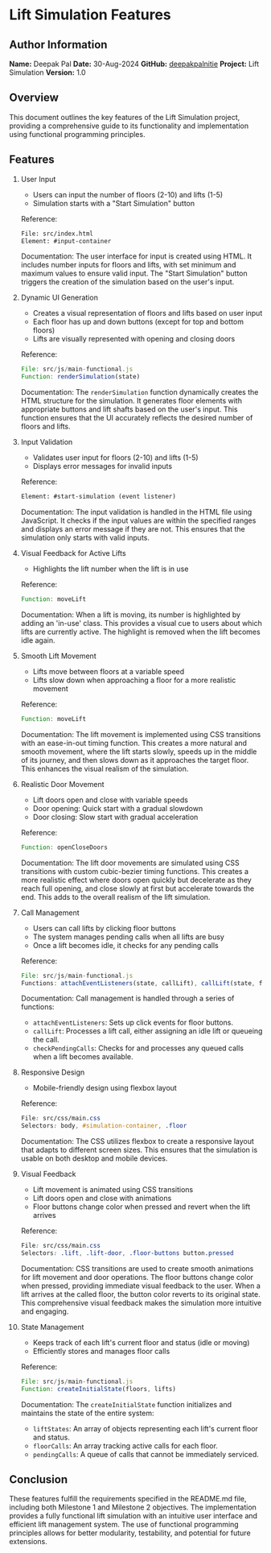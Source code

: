 # Lift Simulation Features

## Author Information
**Name:** Deepak Pal
**Date:** 30-Aug-2024
**GitHub:** [deepakpalnitie](https://github.com/deepakpalnitie)
**Project:** Lift Simulation
**Version:** 1.0

## Overview
This document outlines the key features of the Lift Simulation project, providing a comprehensive guide to its functionality and implementation using functional programming principles.

## Features

1. User Input
   - Users can input the number of floors (2-10) and lifts (1-5)
   - Simulation starts with a "Start Simulation" button
   
   Reference:
   ```html
   File: src/index.html
   Element: #input-container
   ```

   Documentation:
   The user interface for input is created using HTML. It includes number inputs for floors and lifts, with set minimum and maximum values to ensure valid input. The "Start Simulation" button triggers the creation of the simulation based on the user's input.

2. Dynamic UI Generation
   - Creates a visual representation of floors and lifts based on user input
   - Each floor has up and down buttons (except for top and bottom floors)
   - Lifts are visually represented with opening and closing doors
   
   Reference:
   ```javascript
   File: src/js/main-functional.js
   Function: renderSimulation(state)
   ```

   Documentation:
   The `renderSimulation` function dynamically creates the HTML structure for the simulation. It generates floor elements with appropriate buttons and lift shafts based on the user's input. This function ensures that the UI accurately reflects the desired number of floors and lifts.

3. Input Validation
   - Validates user input for floors (2-10) and lifts (1-5)
   - Displays error messages for invalid inputs
   
   Reference:
   ```html:src/index.html
   Element: #start-simulation (event listener)
   ```

   Documentation:
   The input validation is handled in the HTML file using JavaScript. It checks if the input values are within the specified ranges and displays an error message if they are not. This ensures that the simulation only starts with valid inputs.

4. Visual Feedback for Active Lifts
   - Highlights the lift number when the lift is in use
   
   Reference:
   ```javascript:src/js/main_functional.js
   Function: moveLift
   ```

   Documentation:
   When a lift is moving, its number is highlighted by adding an 'in-use' class. This provides a visual cue to users about which lifts are currently active. The highlight is removed when the lift becomes idle again.

5. Smooth Lift Movement
   - Lifts move between floors at a variable speed
   - Lifts slow down when approaching a floor for a more realistic movement

   Reference:
   ```javascript:src/js/main_functional.js
   Function: moveLift
   ```

   Documentation:
   The lift movement is implemented using CSS transitions with an ease-in-out timing function. This creates a more natural and smooth movement, where the lift starts slowly, speeds up in the middle of its journey, and then slows down as it approaches the target floor. This enhances the visual realism of the simulation.

6. Realistic Door Movement
   - Lift doors open and close with variable speeds
   - Door opening: Quick start with a gradual slowdown
   - Door closing: Slow start with gradual acceleration

   Reference:
   ```javascript:src/js/main_functional.js
   Function: openCloseDoors
   ```

   Documentation:
   The lift door movements are simulated using CSS transitions with custom cubic-bezier timing functions. This creates a more realistic effect where doors open quickly but decelerate as they reach full opening, and close slowly at first but accelerate towards the end. This adds to the overall realism of the lift simulation.

7. Call Management
   - Users can call lifts by clicking floor buttons
   - The system manages pending calls when all lifts are busy
   - Once a lift becomes idle, it checks for any pending calls
   
   Reference:
   ```javascript
   File: src/js/main-functional.js
   Functions: attachEventListeners(state, callLift), callLift(state, floor, direction), checkPendingCalls(state)
   ```

   Documentation:
   Call management is handled through a series of functions:
   - `attachEventListeners`: Sets up click events for floor buttons.
   - `callLift`: Processes a lift call, either assigning an idle lift or queueing the call.
   - `checkPendingCalls`: Checks for and processes any queued calls when a lift becomes available.

8. Responsive Design
   - Mobile-friendly design using flexbox layout
   
   Reference:
   ```css
   File: src/css/main.css
   Selectors: body, #simulation-container, .floor
   ```

   Documentation:
   The CSS utilizes flexbox to create a responsive layout that adapts to different screen sizes. This ensures that the simulation is usable on both desktop and mobile devices.

9. Visual Feedback
   - Lift movement is animated using CSS transitions
   - Lift doors open and close with animations
   - Floor buttons change color when pressed and revert when the lift arrives
   
   Reference:
   ```css
   File: src/css/main.css
   Selectors: .lift, .lift-door, .floor-buttons button.pressed
   ```

   Documentation:
   CSS transitions are used to create smooth animations for lift movement and door operations. The floor buttons change color when pressed, providing immediate visual feedback to the user. When a lift arrives at the called floor, the button color reverts to its original state. This comprehensive visual feedback makes the simulation more intuitive and engaging.

10. State Management
    - Keeps track of each lift's current floor and status (idle or moving)
    - Efficiently stores and manages floor calls
   
    Reference:
    ```javascript
    File: src/js/main-functional.js
    Function: createInitialState(floors, lifts)
    ```

    Documentation:
    The `createInitialState` function initializes and maintains the state of the entire system:
    - `liftStates`: An array of objects representing each lift's current floor and status.
    - `floorCalls`: An array tracking active calls for each floor.
    - `pendingCalls`: A queue of calls that cannot be immediately serviced.

## Conclusion
These features fulfill the requirements specified in the README.md file, including both Milestone 1 and Milestone 2 objectives. The implementation provides a fully functional lift simulation with an intuitive user interface and efficient lift management system. The use of functional programming principles allows for better modularity, testability, and potential for future extensions.
